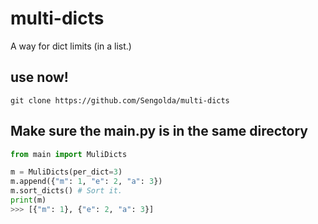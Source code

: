 # multi-dicts
A way for dict limits (in a list.)

## use now!
`git clone https://github.com/Sengolda/multi-dicts`

## Make sure the main.py is in the same directory
```py
from main import MuliDicts 

m = MuliDicts(per_dict=3)
m.append({"m": 1, "e": 2, "a": 3})
m.sort_dicts() # Sort it.
print(m)
>>> [{"m": 1}, {"e": 2, "a": 3}]
```
